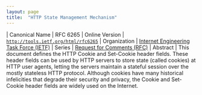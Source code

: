 ```yaml
---
layout: page
title:  "HTTP State Management Mechanism"
---
```


| Canonical Name | RFC 6265
| Online Version | [`http://tools.ietf.org/html/rfc6265`](http://tools.ietf.org/html/rfc6265)
| Organization | [Internet Engineering Task Force (IETF)](..)
| Series | [Request for Comments (RFC)](.)
| Abstract | This document defines the HTTP Cookie and Set-Cookie header fields. These header fields can be used by HTTP servers to store state (called cookies) at HTTP user agents, letting the servers maintain a stateful session over the mostly stateless HTTP protocol. Although cookies have many historical infelicities that degrade their security and privacy, the Cookie and Set-Cookie header fields are widely used on the Internet.